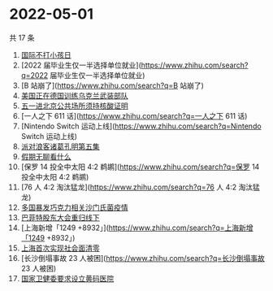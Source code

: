# 2022-05-01

共 17 条

<!-- BEGIN ZHIHUSEARCH -->
<!-- 最后更新时间 Sun May 01 2022 07:06:58 GMT+0800 (China Standard Time) -->
1. [国际不打小孩日](https://www.zhihu.com/search?q=国际不打小孩日)
1. [2022 届毕业生仅一半选择单位就业](https://www.zhihu.com/search?q=2022 届毕业生仅一半选择单位就业)
1. [B 站崩了](https://www.zhihu.com/search?q=B 站崩了)
1. [美国正在德国训练乌克兰武装部队](https://www.zhihu.com/search?q=美国正在德国训练乌克兰武装部队)
1. [五一进北京公共场所须持核酸证明](https://www.zhihu.com/search?q=五一进北京公共场所须持核酸证明)
1. [一人之下 611 话](https://www.zhihu.com/search?q=一人之下 611 话)
1. [Nintendo Switch 运动上线](https://www.zhihu.com/search?q=Nintendo Switch 运动上线)
1. [派对浪客诸葛孔明第五集](https://www.zhihu.com/search?q=派对浪客诸葛孔明第五集)
1. [假期无聊看什么](https://www.zhihu.com/search?q=假期无聊看什么)
1. [保罗 14 投全中太阳 4:2 鹈鹕](https://www.zhihu.com/search?q=保罗 14 投全中太阳 4:2 鹈鹕)
1. [76 人 4:2 淘汰猛龙](https://www.zhihu.com/search?q=76 人 4:2 淘汰猛龙)
1. [多国暴发巧克力相关沙门氏菌疫情](https://www.zhihu.com/search?q=多国暴发巧克力相关沙门氏菌疫情)
1. [巴菲特股东大会重归线下](https://www.zhihu.com/search?q=巴菲特股东大会重归线下)
1. [上海新增「1249 +8932」](https://www.zhihu.com/search?q=上海新增「1249 +8932」)
1. [上海首次实现社会面清零](https://www.zhihu.com/search?q=上海首次实现社会面清零)
1. [长沙倒塌事故 23 人被困](https://www.zhihu.com/search?q=长沙倒塌事故 23 人被困)
1. [国家卫健委要求设立黄码医院](https://www.zhihu.com/search?q=国家卫健委要求设立黄码医院)
<!-- END ZHIHUSEARCH -->
